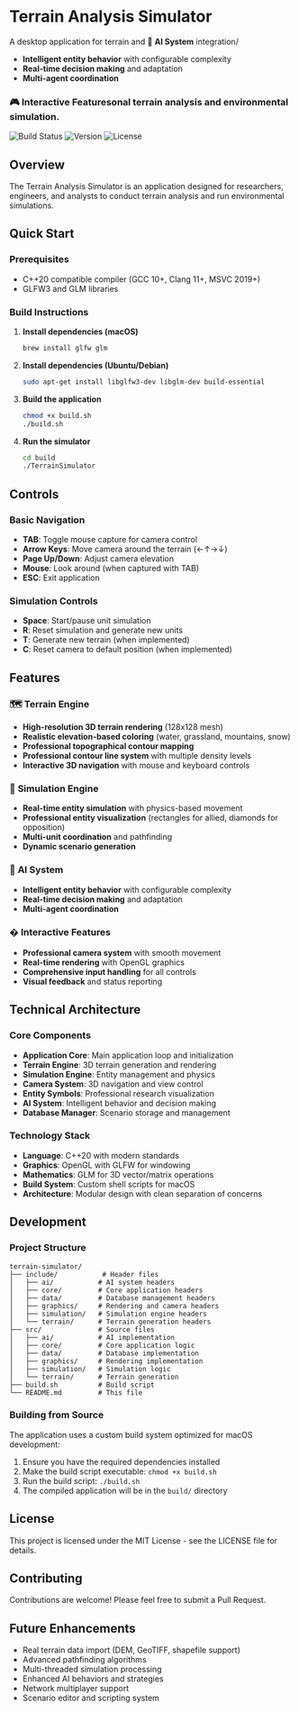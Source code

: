 # Terrain Analysis Simulator

A desktop application for terrain and 🤖 **AI System** integration/
- **Intelligent entity behavior** with configurable complexity
- **Real-time decision making** and adaptation
- **Multi-agent coordination**

### 🎮 **Interactive Features**onal terrain analysis and environmental simulation.

![Build Status](https://img.shields.io/badge/build-passing-brightgreen)
![Version](https://img.shields.io/badge/version-1.0.0-blue)
![License](https://img.shields.io/badge/license-MIT-green)

## Overview

The Terrain Analysis Simulator is an application designed for researchers, engineers, and analysts to conduct terrain analysis and run environmental simulations.

## Quick Start

### Prerequisites
- C++20 compatible compiler (GCC 10+, Clang 11+, MSVC 2019+)
- GLFW3 and GLM libraries

### Build Instructions

1. **Install dependencies (macOS)**
   ```bash
   brew install glfw glm
   ```

2. **Install dependencies (Ubuntu/Debian)**
   ```bash
   sudo apt-get install libglfw3-dev libglm-dev build-essential
   ```

3. **Build the application**
   ```bash
   chmod +x build.sh
   ./build.sh
   ```

4. **Run the simulator**
   ```bash
   cd build
   ./TerrainSimulator
   ```

## Controls

### Basic Navigation
- **TAB**: Toggle mouse capture for camera control
- **Arrow Keys**: Move camera around the terrain (←↑→↓)
- **Page Up/Down**: Adjust camera elevation
- **Mouse**: Look around (when captured with TAB)
- **ESC**: Exit application

### Simulation Controls
- **Space**: Start/pause unit simulation
- **R**: Reset simulation and generate new units
- **T**: Generate new terrain (when implemented)
- **C**: Reset camera to default position (when implemented)

## Features

### 🗺️ **Terrain Engine**
- **High-resolution 3D terrain rendering** (128x128 mesh)
- **Realistic elevation-based coloring** (water, grassland, mountains, snow)
- **Professional topographical contour mapping**
- **Professional contour line system** with multiple density levels
- **Interactive 3D navigation** with mouse and keyboard controls

### 🎯 **Simulation Engine**
- **Real-time entity simulation** with physics-based movement
- **Professional entity visualization** (rectangles for allied, diamonds for opposition)
- **Multi-unit coordination** and pathfinding
- **Dynamic scenario generation**

### 🤖 **AI System**
- **Intelligent entity behavior** with configurable complexity
- **Real-time decision making** and adaptation
- **Multi-agent coordination**

### � **Interactive Features**
- **Professional camera system** with smooth movement
- **Real-time rendering** with OpenGL graphics
- **Comprehensive input handling** for all controls
- **Visual feedback** and status reporting

## Technical Architecture

### Core Components
- **Application Core**: Main application loop and initialization
- **Terrain Engine**: 3D terrain generation and rendering
- **Simulation Engine**: Entity management and physics
- **Camera System**: 3D navigation and view control
- **Entity Symbols**: Professional research visualization
- **AI System**: Intelligent behavior and decision making
- **Database Manager**: Scenario storage and management

### Technology Stack
- **Language**: C++20 with modern standards
- **Graphics**: OpenGL with GLFW for windowing
- **Mathematics**: GLM for 3D vector/matrix operations
- **Build System**: Custom shell scripts for macOS
- **Architecture**: Modular design with clean separation of concerns

## Development

### Project Structure
```
terrain-simulator/
├── include/           # Header files
│   ├── ai/           # AI system headers
│   ├── core/         # Core application headers
│   ├── data/         # Database management headers
│   ├── graphics/     # Rendering and camera headers
│   ├── simulation/   # Simulation engine headers
│   └── terrain/      # Terrain generation headers
├── src/              # Source files
│   ├── ai/           # AI implementation
│   ├── core/         # Core application logic
│   ├── data/         # Database implementation
│   ├── graphics/     # Rendering implementation
│   ├── simulation/   # Simulation logic
│   └── terrain/      # Terrain generation
├── build.sh          # Build script
└── README.md         # This file
```

### Building from Source
The application uses a custom build system optimized for macOS development:

1. Ensure you have the required dependencies installed
2. Make the build script executable: `chmod +x build.sh`
3. Run the build script: `./build.sh`
4. The compiled application will be in the `build/` directory

## License

This project is licensed under the MIT License - see the LICENSE file for details.

## Contributing

Contributions are welcome! Please feel free to submit a Pull Request.

## Future Enhancements

- Real terrain data import (DEM, GeoTIFF, shapefile support)
- Advanced pathfinding algorithms
- Multi-threaded simulation processing
- Enhanced AI behaviors and strategies
- Network multiplayer support
- Scenario editor and scripting system
